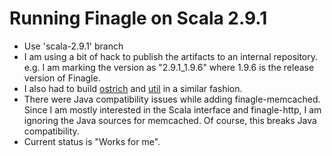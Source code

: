 Running Finagle on Scala 2.9.1
==============================

- Use 'scala-2.9.1' branch
- I am using a bit of hack to publish the artifacts to an internal repository. e.g. I am marking the version as "2.9.1_1.9.6" where 1.9.6 is the release version of Finagle.
- I also had to build [ostrich](https://github.com/durgeshm/ostrich) and [util](https://github.com/durgeshm/util) in a similar fashion.
- There were Java compatibility issues while adding finagle-memcached. Since I am mostly interested in the Scala interface and finagle-http, I am ignoring the Java sources for memcached. Of course, this breaks Java compatibility.
- Current status is "Works for me".
